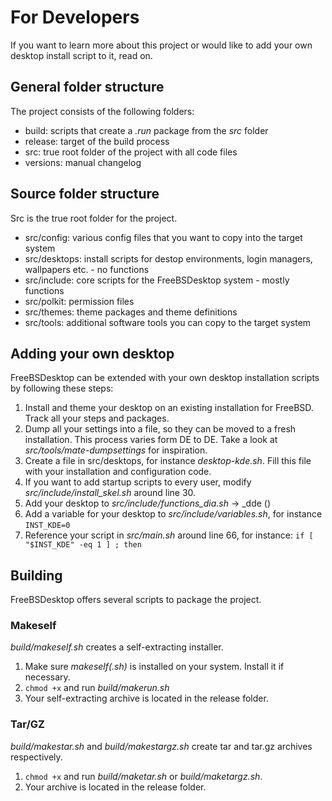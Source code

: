 # For Developers
If you want to learn more about this project or would like to add your own desktop install script to it, read on.

## General folder structure
The project consists of the following folders:

- build: scripts that create a *.run* package from the *src* folder
- release: target of the build process
- src: true root folder of the project with all code files
- versions: manual changelog

## Source folder structure
Src is the true root folder for the project.

- src/config: various config files that you want to copy into the target system
- src/desktops: install scripts for destop environments, login managers, wallpapers etc. - no functions
- src/include: core scripts for the FreeBSDesktop system - mostly functions
- src/polkit: permission files
- src/themes: theme packages and theme definitions
- src/tools: additional software tools you can copy to the target system

## Adding your own desktop
FreeBSDesktop can be extended with your own desktop installation scripts by following these steps:

1. Install and theme your desktop on an existing installation for FreeBSD. Track all your steps and packages.
2. Dump all your settings into a file, so they can be moved to a fresh installation. This process varies form DE to DE. Take a look at *src/tools/mate-dumpsettings* for inspiration.
3. Create a file in src/desktops, for instance *desktop-kde.sh*. Fill this file with your installation and configuration code.
4. If you want to add startup scripts to every user, modify *src/include/install_skel.sh* around line 30.
5. Add your desktop to *src/include/functions_dia.sh* -> _dde ()
6. Add a variable for your desktop to *src/include/variables.sh*, for instance `INST_KDE=0`
7. Reference your script in *src/main.sh* around line 66, for instance: `if [ "$INST_KDE" -eq 1 ] ; then`

## Building
FreeBSDesktop offers several scripts to package the project.

### Makeself
*build/makeself.sh* creates a self-extracting installer.

1. Make sure *makeself(.sh)* is installed on your system. Install it if necessary.
2. `chmod +x` and run *build/makerun.sh*
3. Your self-extracting archive is located in the release folder.

### Tar/GZ
*build/makestar.sh* and *build/makestargz.sh* create tar and tar.gz archives respectively.

1. `chmod +x` and run *build/maketar.sh* or *build/maketargz.sh*.
2. Your archive is located in the release folder.
